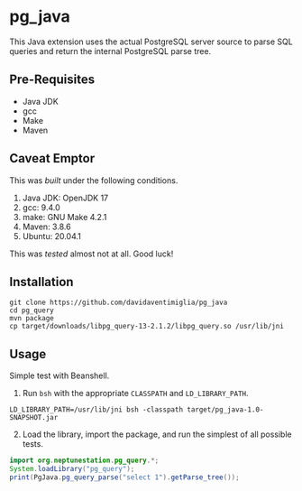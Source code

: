 # pg_java
This Java extension uses the actual PostgreSQL server source to parse SQL queries and return the internal PostgreSQL parse tree.

## Pre-Requisites ##

* Java JDK
* gcc
* Make
* Maven

## Caveat Emptor ##

This was *built* under the following conditions.

1. Java JDK:  OpenJDK 17
2. gcc:  9.4.0
3. make:  GNU Make 4.2.1
4. Maven:  3.8.6
5. Ubuntu: 20.04.1

This was *tested* almost not at all.  Good luck!

## Installation ##

```shell
git clone https://github.com/davidaventimiglia/pg_java
cd pg_query
mvn package
cp target/downloads/libpg_query-13-2.1.2/libpg_query.so /usr/lib/jni
```

## Usage ##

Simple test with Beanshell.

1. Run `bsh` with the appropriate `CLASSPATH` and `LD_LIBRARY_PATH`.

```shell
LD_LIBRARY_PATH=/usr/lib/jni bsh -classpath target/pg_java-1.0-SNAPSHOT.jar
```

2. Load the library, import the package, and run the simplest of all possible tests.

```java
import org.neptunestation.pg_query.*;
System.loadLibrary("pg_query");
print(PgJava.pg_query_parse("select 1").getParse_tree());
```
